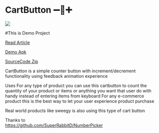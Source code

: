 # CartButton ➖🛒➕     

![](https://github.com/unusedbrainstudio/CartButton/blob/master/screens/ezgif-2-530264219962.gif)

#This is Demo Project 


[Read Article](https://unusedbrain.com/blog/2019/08/22/cartbutton-android-demo/)

[Demo Apk](https://github.com/unusedbrainstudio/CartButton/raw/master/CardButton.apk)

[SourceCode Zip](https://github.com/unusedbrainstudio/CartButton/archive/master.zip)

CartButton is a simple counter button with increment/decrement functionality using feedback animation experience      

Uses
For any type of product you can use this cartbutton to count the quantity of your product  or items or anything you want that user do with handy instead of entering items from keyboard
For any e-commerce product this is the best way to  let your user  experience product purchase 

Real world products like sweegy is also using this type of cart button

Thanks to  
https://github.com/SuperRabbitD/NumberPicker

